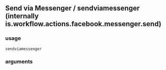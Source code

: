 
## Send via Messenger / sendviamessenger (internally is.workflow.actions.facebook.messenger.send)

### usage
`sendviamessenger `

### arguments

